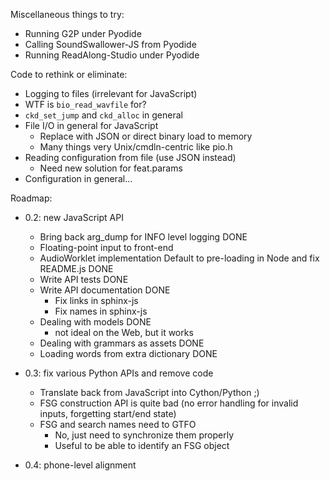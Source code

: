 Miscellaneous things to try:

- Running G2P under Pyodide
- Calling SoundSwallower-JS from Pyodide
- Running ReadAlong-Studio under Pyodide

Code to rethink or eliminate:

- Logging to files (irrelevant for JavaScript)
- WTF is `bio_read_wavfile` for?
- `ckd_set_jump` and `ckd_alloc` in general
- File I/O in general for JavaScript
  - Replace with JSON or direct binary load to memory
  - Many things very Unix/cmdln-centric like pio.h
- Reading configuration from file (use JSON instead)
  - Need new solution for feat.params
- Configuration in general...

Roadmap:

- 0.2: new JavaScript API
  - Bring back arg_dump for INFO level logging DONE
  - Floating-point input to front-end
  - AudioWorklet implementation
    Default to pre-loading in Node and fix README.js DONE
  - Write API tests DONE
  - Write API documentation DONE
	- Fix links in sphinx-js
	- Fix names in sphinx-js
  - Dealing with models DONE
	- not ideal on the Web, but it works
  - Dealing with grammars as assets DONE
  - Loading words from extra dictionary DONE

- 0.3: fix various Python APIs and remove code
  - Translate back from JavaScript into Cython/Python ;)
  - FSG construction API is quite bad (no error handling for invalid
	inputs, forgetting start/end state)
  - FSG and search names need to GTFO
	- No, just need to synchronize them properly
	- Useful to be able to identify an FSG object

- 0.4: phone-level alignment
